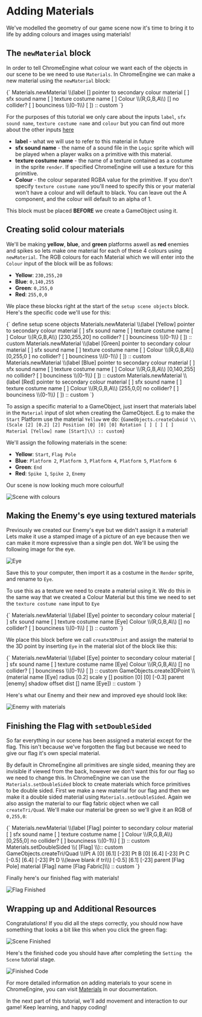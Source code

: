 # Adding Materials

We've modelled the geometry of our game scene now it's time to bring it to life by adding colours and images using materials!

## The `newMaterial` block 

In order to tell ChromeEngine what colour we want each of the objects in our scene to be we need to use `Materials`. In ChromeEngine we can make a new material using the `newMaterial` block:

<ScratchBlocks>
{`
Materials.newMaterial \\(label [] pointer to secondary colour material [ ] sfx sound name [ ] texture costume name [ ] Colour \\(R,G,B,A\\) [] no collider? [ ] bounciness \\(0-1\\) [ ]) :: custom
`}
</ScratchBlocks>

For the purposes of this tutorial we only care about the inputs `label`, `sfx sound name`, `texture costume name` and `colour` but you can find out more about the other inputs [here](/docs/user_docs/Materials)
- **label** - what we will use to refer to this material in future
- **sfx sound name** - the name of a sound file in the `Logic` sprite which will be played when a player walks on a primitive with this material.
- **texture costume name** - the name of a texture contained as a costume in the sprite `render`. If specified ChromeEngine will use a texture for this primitive.
- **Colour** - the colour separated RGBA value for the primitive. If you don't specify `texture costume name` you'll need to specify this or your material won't have a colour and will default to black. You can leave out the A component, and the colour will default to an alpha of 1.

This block must be placed **BEFORE** we create a GameObject using it.

## Creating solid colour materials
We'll be making **yellow**, **blue**, and **green** platforms aswell as **red** enemies and spikes so lets make one material for each of these 4 colours using `newMaterial`. The RGB colours for each Material which we will enter into the `Colour` input of the block will be as follows:

- **Yellow**: `230,255,20`
- **Blue**: `0,140,255`
- **Green**: `0,255,0 `
- **Red**: `255,0,0`

We place these blocks right at the start of the `setup scene objects` block. Here's the specific code we'll use for this:

 <ScratchBlocks>
{`
define setup scene objects
Materials.newMaterial \\(label [Yellow] pointer to secondary colour material [ ] sfx sound name [ ] texture costume name [ ] Colour \\(R,G,B,A\\) [230,255,20] no collider? [ ] bounciness \\(0-1\\) [ ]) :: custom
Materials.newMaterial \\(label [Green] pointer to secondary colour material [ ] sfx sound name [ ] texture costume name [ ] Colour \\(R,G,B,A\\) [0,255,0 ] no collider? [ ] bounciness \\(0-1\\) [ ]) :: custom
Materials.newMaterial \\(label [Blue] pointer to secondary colour material [ ] sfx sound name [ ] texture costume name [ ] Colour \\(R,G,B,A\\) [0,140,255] no collider? [ ] bounciness \\(0-1\\) [ ]) :: custom
Materials.newMaterial \\(label [Red] pointer to secondary colour material [ ] sfx sound name [ ] texture costume name [ ] Colour \\(R,G,B,A\\) [255,0,0] no collider? [ ] bounciness \\(0-1\\) [ ]) :: custom
`}
</ScratchBlocks>

To assign a specific material to a GameObject, just insert that materials label in the `Material` input of slot when creating the GameObject. E.g to make the `Start` Platform use the material `Yellow` we do:
<ScratchBlocks>
{`
GameObjects.createCuboid \\(Scale [2] [0.2] [2] Position [0] [0] [0] Rotation [ ] [ ] [ ] Material [Yellow] name [Start]\\) :: custom
`}
</ScratchBlocks>

We'll assign the following materials in the scene:

- **Yellow**: `Start`, `Flag Pole`
- **Blue**: `Platform 2`, `Platform 3`, `Platform 4`, `Platform 5`, `Platform 6`
- **Green**: `End`
- **Red**: `Spike 1`, `Spike 2`, `Enemy`

Our scene is now looking much more colourful!

![Scene with colours](media/scene-with-colours.png)

## Making the Enemy's eye using textured materials

Previously we created our Enemy's eye but we didn't assign it a material! Lets make it use a stamped image of a picture of an eye because then we can make it more expressive than a single pen dot. We'll be using the following image for the eye.

![Eye](media/eye.png "Eye")

Save this to your computer, then import it as a costume in the `Render` sprite, and rename to `Eye`.

To use this as a texture we need to create a material using it. We do this in the same way that we created a Colour Material but this time we need to set the `texture costume name` input to `Eye`

 <ScratchBlocks>
{`
Materials.newMaterial \\(label [Eye] pointer to secondary colour material [ ] sfx sound name [ ] texture costume name [Eye] Colour \\(R,G,B,A\\) [] no collider? [ ] bounciness \\(0-1\\) [ ]) :: custom
`}
</ScratchBlocks>

We place this block before we call `create3DPoint` and assign the material to the 3D point by inserting `Eye` in the material slot of the block like this:

 <ScratchBlocks>
{`
Materials.newMaterial \\(label [Eye] pointer to secondary colour material [ ] sfx sound name [ ] texture costume name [Eye] Colour \\(R,G,B,A\\) [] no collider? [ ] bounciness \\(0-1\\) [ ]) :: custom
GameObjects.create3DPoint \\(material name [Eye] radius [0.2] scale y [] position [0] [0] [-0.3] parent [enemy] shadow offset dist [] name [Eye]) :: custom
`}
</ScratchBlocks>

Here's what our Enemy and their new and improved eye should look like:

![Enemy with materials](media/enemy-with-materials.png)

## Finishing the Flag with `setDoubleSided`

So far everything in our scene has been assigned a material except for the flag. This isn't because we've forgotten the flag but because we need to give our flag it's own special material.

By default in ChromeEngine all primitives are single sided, meaning they are invisible if viewed from the back, however we don't want this for our flag so we need to change this. In ChromeEngine we can use the `Materials.setDoubleSided` block to create materials which force primitives to be double sided. First we make a new material for our flag and then we make it a double sided material using `Materials.setDoubleSided`. Again we also assign the material to our flag fabric object when we call `createTri/Quad`. We'll make our material be green so we'll give it an RGB of `0,255,0`:

<ScratchBlocks>
{`
Materials.newMaterial \\(label [Flag] pointer to secondary colour material [ ] sfx sound name [ ] texture costume name [ ] Colour \\(R,G,B,A\\) [0,255,0] no collider? [ ] bounciness \\(0-1\\) [ ]) :: custom
Materials.setDoubleSided \\( [Flag] \\):: custom
GameObjects.createTri/Quad \\(Pt A [0] [6.1] [-23] Pt B [0] [6.4] [-23] Pt C [-0.5] [6.4] [-23] Pt D \\(leave blank if tri\\) [-0.5] [6.1] [-23] parent [Flag Pole] material [Flag] name [Flag Fabric]\\) :: custom
`}
</ScratchBlocks>

Finally here's our finished flag with materials!

![Flag Finished](media/flag-with-materials.png)

## Wrapping up and Additional Resources

Congratulations! If you did all the steps correctly, you should now have something that looks a bit like this when you click the green flag:

![Scene Finished](media/scene-finished-materials.png)

Here's the finished code you should have after completing the `Setting the Scene` tutorial stage.

![Finished Code](media/finished-code-setup-materials.png)

For more detailed information on adding materials to your scene in ChromeEngine, you can visit [Materials](/docs/user_docs/Materials) in our documentation.

In the next part of this tutorial, we'll add movement and interaction to our game! Keep learning, and happy coding!
